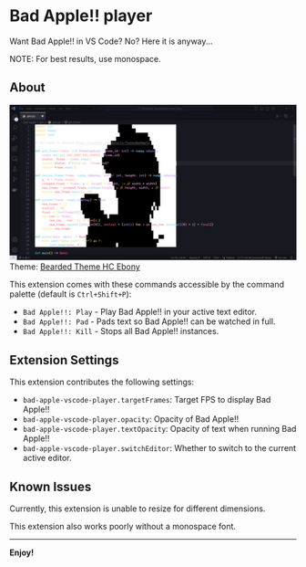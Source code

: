 # Bad Apple!! player

Want Bad Apple!! in VS Code? No? Here it is anyway...

NOTE: For best results, use monospace.

## About

![Screenshot](images/screenshot.png)
Theme: [Bearded Theme HC Ebony](https://github.com/BeardedBear/bearded-theme)

This extension comes with these commands accessible by the command palette (default is `Ctrl+Shift+P`):
* `Bad Apple!!: Play` - Play Bad Apple!! in your active text editor.
* `Bad Apple!!: Pad` - Pads text so Bad Apple!! can be watched in full.
* `Bad Apple!!: Kill` - Stops all Bad Apple!! instances.

## Extension Settings

This extension contributes the following settings:

* `bad-apple-vscode-player.targetFrames`: Target FPS to display Bad Apple!!
* `bad-apple-vscode-player.opacity`: Opacity of Bad Apple!!
* `bad-apple-vscode-player.textOpacity`: Opacity of text when running Bad Apple!!
* `bad-apple-vscode-player.switchEditor`: Whether to switch to the current active editor.

## Known Issues

Currently, this extension is unable to resize for different dimensions.

This extension also works poorly without a monospace font.

---

**Enjoy!**
